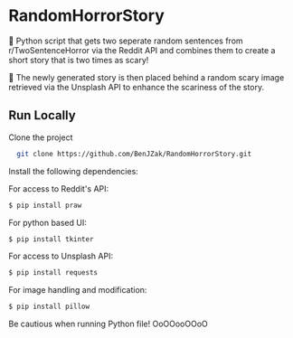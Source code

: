 
# RandomHorrorStory

🎃 Python script that gets two seperate random sentences from r/TwoSentenceHorror via the Reddit API and combines them to create a short story that is two times as scary!

👻 The newly generated story is then placed behind a random scary image retrieved via the Unsplash API to enhance the scariness of the story.
## Run Locally

Clone the project

```bash
  git clone https://github.com/BenJZak/RandomHorrorStory.git
```

Install the following dependencies:

For access to Reddit's API:
```bash
$ pip install praw
```
For python based UI:
```bash
$ pip install tkinter
```
For access to Unsplash API:
```bash
$ pip install requests
```
For image handling and modification:
```bash
$ pip install pillow
```

Be cautious when running Python file! OoOOooOOoO
